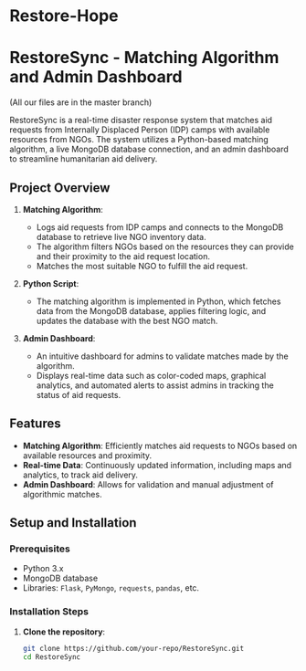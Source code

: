 # Restore-Hope
# RestoreSync - Matching Algorithm and Admin Dashboard

(All our files are in the master branch)

RestoreSync is a real-time disaster response system that matches aid requests from Internally Displaced Person (IDP) camps with available resources from NGOs. The system utilizes a Python-based matching algorithm, a live MongoDB database connection, and an admin dashboard to streamline humanitarian aid delivery.

## Project Overview

1. **Matching Algorithm**: 
   - Logs aid requests from IDP camps and connects to the MongoDB database to retrieve live NGO inventory data.
   - The algorithm filters NGOs based on the resources they can provide and their proximity to the aid request location.
   - Matches the most suitable NGO to fulfill the aid request.

2. **Python Script**:
   - The matching algorithm is implemented in Python, which fetches data from the MongoDB database, applies filtering logic, and updates the database with the best NGO match.

3. **Admin Dashboard**:
   - An intuitive dashboard for admins to validate matches made by the algorithm.
   - Displays real-time data such as color-coded maps, graphical analytics, and automated alerts to assist admins in tracking the status of aid requests.

## Features

- **Matching Algorithm**: Efficiently matches aid requests to NGOs based on available resources and proximity.
- **Real-time Data**: Continuously updated information, including maps and analytics, to track aid delivery.
- **Admin Dashboard**: Allows for validation and manual adjustment of algorithmic matches.

## Setup and Installation

### Prerequisites
- Python 3.x
- MongoDB database
- Libraries: `Flask`, `PyMongo`, `requests`, `pandas`, etc.

### Installation Steps
1. **Clone the repository**:
   ```bash
   git clone https://github.com/your-repo/RestoreSync.git
   cd RestoreSync
